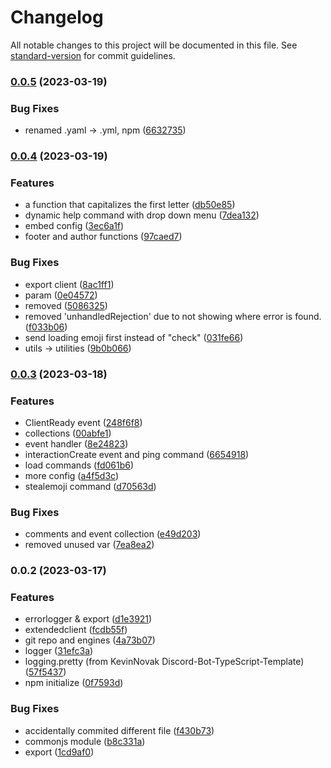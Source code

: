 # Changelog

All notable changes to this project will be documented in this file. See [standard-version](https://github.com/conventional-changelog/standard-version) for commit guidelines.

### [0.0.5](https://github.com/Minecraft55665/MrKrabsBot/compare/v0.0.4...v0.0.5) (2023-03-19)


### Bug Fixes

* renamed .yaml -> .yml, npm ([6632735](https://github.com/Minecraft55665/MrKrabsBot/commit/6632735f445a781ed10077bbf4220d515026eaa5))

### [0.0.4](https://github.com/Minecraft55665/MrKrabsBot/compare/v0.0.3...v0.0.4) (2023-03-19)


### Features

* a function that capitalizes the first letter ([db50e85](https://github.com/Minecraft55665/MrKrabsBot/commit/db50e856d6813fe241e0e4b2be98abad3ab4dab7))
* dynamic help command with drop down menu ([7dea132](https://github.com/Minecraft55665/MrKrabsBot/commit/7dea1325c9969609a00c6ad2274df04ff44adf9a))
* embed config ([3ec6a1f](https://github.com/Minecraft55665/MrKrabsBot/commit/3ec6a1f8313479eeda6a6e96fb5f90b1fd86a273))
* footer and author functions ([97caed7](https://github.com/Minecraft55665/MrKrabsBot/commit/97caed75530395d9db69c8c1263410ae92d213d4))


### Bug Fixes

* export client ([8ac1ff1](https://github.com/Minecraft55665/MrKrabsBot/commit/8ac1ff1427ea5a265200ee18f8502bfa3977b0d1))
* param ([0e04572](https://github.com/Minecraft55665/MrKrabsBot/commit/0e045724d25547825c90ba20a2b26baba5f258cf))
* removed ([5086325](https://github.com/Minecraft55665/MrKrabsBot/commit/508632575076b1cc2be218b9f93c86284f7793fe))
* removed 'unhandledRejection' due to not showing where error is found. ([f033b06](https://github.com/Minecraft55665/MrKrabsBot/commit/f033b06b80b9799a7f8fe6ffe898d492bea09d91))
* send loading emoji first instead of "check" ([031fe66](https://github.com/Minecraft55665/MrKrabsBot/commit/031fe663a0c8722114389a57b8262bd6d633105e))
* utils -> utilities ([9b0b066](https://github.com/Minecraft55665/MrKrabsBot/commit/9b0b0662e8ed074153ea85bafc9d71d1f2568dfa))

### [0.0.3](https://github.com/Minecraft55665/MrKrabsBot/compare/v0.0.2...v0.0.3) (2023-03-18)


### Features

* ClientReady event ([248f6f8](https://github.com/Minecraft55665/MrKrabsBot/commit/248f6f8604566e4c96fab3c582bc390b268c3ce2))
* collections ([00abfe1](https://github.com/Minecraft55665/MrKrabsBot/commit/00abfe10877e7e98716b642b33960663069af656))
* event handler ([8e24823](https://github.com/Minecraft55665/MrKrabsBot/commit/8e248234a3be5cd293c64af6a4b864998edce2da))
* interactionCreate event and ping command ([6654918](https://github.com/Minecraft55665/MrKrabsBot/commit/6654918c1cb00f1bb8f454ae6414cc7174c276d0))
* load commands ([fd061b6](https://github.com/Minecraft55665/MrKrabsBot/commit/fd061b621ec5e7471f997d36a1c22eb5f11631a8))
* more config ([a4f5d3c](https://github.com/Minecraft55665/MrKrabsBot/commit/a4f5d3c34055bdd049ce69eea5a21585da9e9210))
* stealemoji command ([d70563d](https://github.com/Minecraft55665/MrKrabsBot/commit/d70563d7910a038290ab7c054c9b343db53d9916))


### Bug Fixes

* comments and event collection ([e49d203](https://github.com/Minecraft55665/MrKrabsBot/commit/e49d203be2176d37779f919bec5d39b91565bb19))
* removed unused var ([7ea8ea2](https://github.com/Minecraft55665/MrKrabsBot/commit/7ea8ea241d7a252ce74ce15f535dedc79d4cd349))

### 0.0.2 (2023-03-17)


### Features

* errorlogger & export ([d1e3921](https://github.com/Minecraft55665/MrKrabsBot/commit/d1e392138e6c32fc5ae4ba2cafcf9bd57c5954c5))
* extendedclient ([fcdb55f](https://github.com/Minecraft55665/MrKrabsBot/commit/fcdb55f17ef3e75401a5236a71f9df085fc3c422))
* git repo and engines ([4a73b07](https://github.com/Minecraft55665/MrKrabsBot/commit/4a73b0794f2975559d1de233231da09460b99919))
* logger ([31efc3a](https://github.com/Minecraft55665/MrKrabsBot/commit/31efc3a6384bc7b89af42ffc3b5df0c7f567d35e))
* logging.pretty (from KevinNovak Discord-Bot-TypeScript-Template) ([57f5437](https://github.com/Minecraft55665/MrKrabsBot/commit/57f543741c1b56c4ddb5bd71839b755d1a8e5481))
* npm initialize ([0f7593d](https://github.com/Minecraft55665/MrKrabsBot/commit/0f7593d961602ee2ceb47c779a57eb3d97d2c7ee))


### Bug Fixes

* accidentally commited different file ([f430b73](https://github.com/Minecraft55665/MrKrabsBot/commit/f430b7399845fc50a6935aaee16473e4a3217240))
* commonjs module ([b8c331a](https://github.com/Minecraft55665/MrKrabsBot/commit/b8c331a03ee1da280c0fdfeb6622b6f5d468ea01))
* export ([1cd9af0](https://github.com/Minecraft55665/MrKrabsBot/commit/1cd9af04765cd6497fe0db7b8e96205a2f4c7725))
